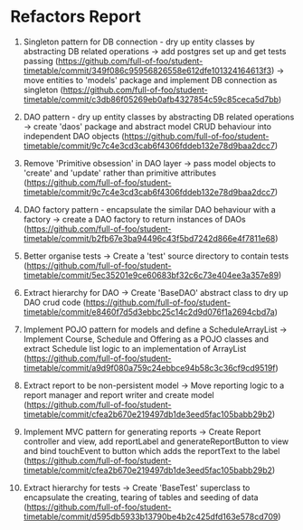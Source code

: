 Refactors Report
=================

1. Singleton pattern for DB connection - dry up entity classes by abstracting DB related operations
   -> add postgres set up and get tests passing (https://github.com/full-of-foo/student-timetable/commit/349f086c95956826558e612dfe101324164613f3)
   -> move entities to 'models' package and implement DB connection as singleton (https://github.com/full-of-foo/student-timetable/commit/c3db86f05269eb0afb4327854c59c85ceca5d7bb)  
   
2. DAO pattern - dry up entity classes by abstracting DB related operations
   -> create 'daos' package and abstract model CRUD behaviour into independent DAO objects (https://github.com/full-of-foo/student-timetable/commit/9c7c4e3cd3cab6f4306fddeb132e78d9baa2dcc7)
   
3. Remove 'Primitive obsession' in DAO layer
   -> pass model objects to 'create' and 'update' rather than primitive attributes (https://github.com/full-of-foo/student-timetable/commit/9c7c4e3cd3cab6f4306fddeb132e78d9baa2dcc7)
   
4. DAO factory pattern - encapsulate the similar DAO behaviour with a factory
   -> create a DAO factory to return instances of DAOs (https://github.com/full-of-foo/student-timetable/commit/b2fb67e3ba94496c43f5bd7242d866e4f7811e68)
   
5. Better organise tests
   -> Create a 'test' source directory to contain tests (https://github.com/full-of-foo/student-timetable/commit/5ec35201e9ce60683bf32c6c73e404ee3a357e89)
   
6. Extract hierarchy for DAO
   -> Create 'BaseDAO' abstract class to dry up DAO crud code (https://github.com/full-of-foo/student-timetable/commit/e8460f7d5d3ebbc25c14c2d9d076f1a2694cbd7a)
   
7. Implement POJO pattern for models and define a ScheduleArrayList
   -> Implement Course, Schedule and Offering as a POJO classes and extract Schedule list logic to an implementation of ArrayList (https://github.com/full-of-foo/student-timetable/commit/a9d9f080a759c24ebbce94b58c3c36cf9cd9519f)
   
8. Extract report to be non-persistent model
  -> Move reporting logic to a report manager and report writer and create model (https://github.com/full-of-foo/student-timetable/commit/cfea2b670e219497db1de3eed5fac105babb29b2)
  
9. Implement MVC pattern for generating reports
  -> Create Report controller and view, add reportLabel and generateReportButton to view and bind touchEvent to button which adds the reportText to the label 
  (https://github.com/full-of-foo/student-timetable/commit/cfea2b670e219497db1de3eed5fac105babb29b2)
  
10. Extract hierarchy for tests
  -> Create 'BaseTest' superclass to encapsulate the creating, tearing of tables and seeding of data (https://github.com/full-of-foo/student-timetable/commit/d595db5933b13790be4b2c425dfd163e578cd709)